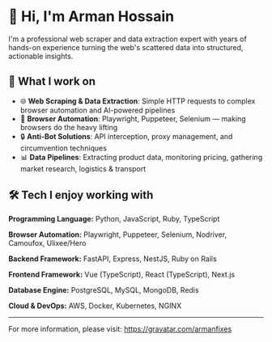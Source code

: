 # 👋 Hi, I'm Arman Hossain

I'm a professional web scraper and data extraction expert with years of hands-on experience turning the web's scattered data into structured, actionable insights.

## 🧠 What I work on

- 🌐 **Web Scraping & Data Extraction**: Simple HTTP requests to complex browser automation and AI-powered pipelines
- 🤖 **Browser Automation**: Playwright, Puppeteer, Selenium — making browsers do the heavy lifting
- 🔒 **Anti-Bot Solutions**: API interception, proxy management, and circumvention techniques
- 📊 **Data Pipelines**: Extracting product data, monitoring pricing, gathering market research, logistics & transport

## 🛠️ Tech I enjoy working with

**Programming Language:** Python, JavaScript, Ruby, TypeScript

**Browser Automation:** Playwright, Puppeteer, Selenium, Nodriver, Camoufox, Ulixee/Hero

**Backend Framework:** FastAPI, Express, NestJS, Ruby on Rails

**Frontend Framework:** Vue (TypeScript), React (TypeScript), Next.js

**Database Engine:** PostgreSQL, MySQL, MongoDB, Redis

**Cloud & DevOps:** AWS, Docker, Kubernetes, NGINX

---

For more information, please visit: https://gravatar.com/armanfixes
